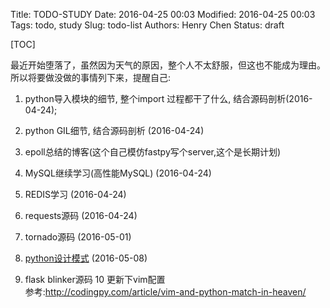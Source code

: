 Title: TODO-STUDY
Date: 2016-04-25 00:03
Modified: 2016-04-25 00:03
Tags: todo, study
Slug: todo-list
Authors: Henry Chen
Status: draft

[TOC]

最近开始堕落了，虽然因为天气的原因，整个人不太舒服，但这也不能成为理由。  
所以将要做没做的事情列下来，提醒自己:  

1. python导入模块的细节, 整个import 过程都干了什么, 结合源码剖析(2016-04-24);
2. python GIL细节, 结合源码剖析 (2016-04-24)
3. epoll总结的博客(这个自己模仿fastpy写个server,这个是长期计划)  
4. MySQL继续学习(高性能MySQL) (2016-04-24)
5. REDIS学习 (2016-04-24)
6. requests源码 (2016-04-24)
7. tornado源码 (2016-05-01)
8. [python设计模式](https://github.com/faif/python-patterns) (2016-05-08)

9. flask blinker源码
10 更新下vim配置  
    参考:<http://codingpy.com/article/vim-and-python-match-in-heaven/>
